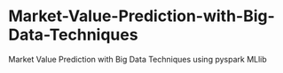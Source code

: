 # Market-Value-Prediction-with-Big-Data-Techniques
Market Value Prediction with Big Data Techniques using pyspark MLlib
